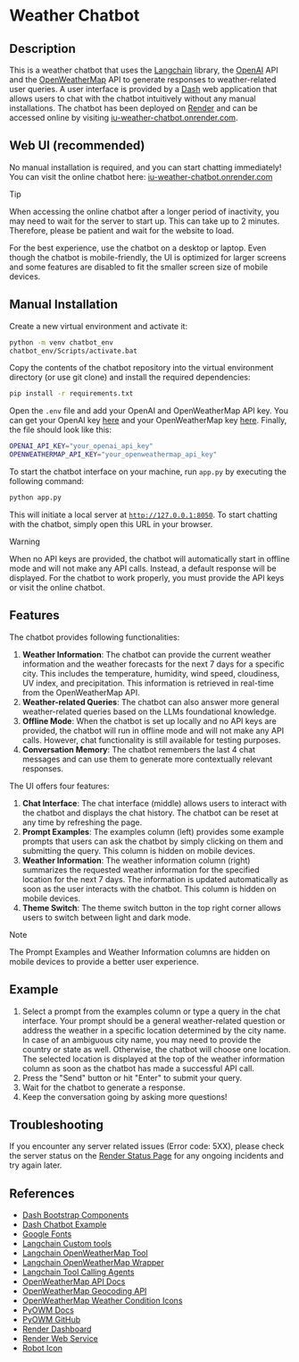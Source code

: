 # Weather Chatbot

## Description

This is a weather chatbot that uses the [Langchain](https://python.langchain.com/v0.2/docs/introduction/) library, the
[OpenAI](https://platform.openai.com/docs/api-reference/introduction) API and the
[OpenWeatherMap](https://openweathermap.org/api) API to generate responses to weather-related user queries. A user
interface is provided by a [Dash](https://dash.plotly.com/tutorial) web application that allows users to chat with the
chatbot intuitively without any manual installations. The chatbot has been deployed on [Render](https://render.com/)
and can be accessed online by visiting [iu-weather-chatbot.onrender.com](https://iu-weather-chatbot.onrender.com).

## Web UI (recommended)

No manual installation is required, and you can start chatting immediately! <br>
You can visit the online chatbot here: [iu-weather-chatbot.onrender.com](https://iu-weather-chatbot.onrender.com)

> [!TIP]
> When accessing the online chatbot after a longer period of inactivity, you may need to wait for the
> server to start up. This can take up to 2 minutes. Therefore, please be patient and wait for the website to load.
> 
> For the best experience, use the chatbot on a desktop or laptop. Even though the chatbot is mobile-friendly,
> the UI is optimized for larger screens and some features are disabled to fit the smaller screen size of mobile
> devices.

## Manual Installation

Create a new virtual environment and activate it:
    
```bash
python -m venv chatbot_env
chatbot_env/Scripts/activate.bat
```

Copy the contents of the chatbot repository into the virtual environment directory (or use git clone) and install 
the required dependencies:

```bash
pip install -r requirements.txt
```

Open the `.env` file and add your OpenAI and OpenWeatherMap API key. You can get your OpenAI key
[here](https://platform.openai.com/api-keys) and your OpenWeatherMap key
[here](https://home.openweathermap.org/api_keys). Finally, the file should look like this:

```bash
OPENAI_API_KEY="your_openai_api_key"
OPENWEATHERMAP_API_KEY="your_openweathermap_api_key"
```

To start the chatbot interface on your machine, run `app.py` by executing the following command:

```bash
python app.py
```

This will initiate a local server at [`http://127.0.0.1:8050`](http://127.0.0.1:8050).
To start chatting with the chatbot, simply open this URL in your browser.

> [!WARNING]
> When no API keys are provided, the chatbot will automatically start in offline mode and will not make any API calls.
> Instead, a default response will be displayed. For the chatbot to work properly, you must provide the API keys or
> visit the online chatbot.

## Features

The chatbot provides following functionalities:
1. **Weather Information**: The chatbot can provide the current weather information and the weather forecasts for the
next 7 days for a specific city. This includes the temperature, humidity, wind speed, cloudiness, UV index, and
precipitation. This information is retrieved in real-time from the OpenWeatherMap API.
2. **Weather-related Queries**: The chatbot can also answer more general weather-related queries based on the LLMs
foundational knowledge.
3. **Offline Mode**: When the chatbot is set up locally and no API keys are provided, the chatbot will run in offline
mode and will not make any API calls. However, chat functionality is still available for testing purposes.
4. **Conversation Memory**: The chatbot remembers the last 4 chat messages and can use them to generate more
contextually relevant responses.

The UI offers four features:
1. **Chat Interface**: The chat interface (middle) allows users to interact with the chatbot and displays the chat
history. The chatbot can be reset at any time by refreshing the page.
2. **Prompt Examples**: The examples column (left) provides some example prompts that users can ask the chatbot by
simply clicking on them and submitting the query. This column is hidden on mobile devices.
3. **Weather Information**: The weather information column (right) summarizes the requested weather information for the
specified location for the next 7 days. The information is updated automatically as soon as the user interacts with the
chatbot. This column is hidden on mobile devices.
4. **Theme Switch**: The theme switch button in the top right corner allows users to switch between light and dark mode.

> [!NOTE]
> The Prompt Examples and Weather Information columns are hidden on mobile devices to provide a better user experience.

## Example

1. Select a prompt from the examples column or type a query in the chat interface. Your prompt should be a general
weather-related question or address the weather in a specific location determined by the city name. In case of an
ambiguous city name, you may need to provide the country or state as well. Otherwise, the chatbot will choose one
location. The selected location is displayed at the top of the weather information column as soon as the chatbot has
made a successful API call.
2. Press the "Send" button or hit "Enter" to submit your query.
3. Wait for the chatbot to generate a response.
4. Keep the conversation going by asking more questions!

## Troubleshooting

If you encounter any server related issues (Error code: 5XX), please check the server status on the
[Render Status Page](https://status.render.com) for any ongoing incidents and try again later.

## References

* [Dash Bootstrap Components](https://dash-bootstrap-components.opensource.faculty.ai/docs/)
* [Dash Chatbot Example](https://github.com/plotly/dash-sample-apps/tree/main/apps/dash-gpt3-chatbot)
* [Google Fonts](https://fonts.google.com/specimen/Poppins)
* [Langchain Custom tools](https://python.langchain.com/v0.2/docs/how_to/custom_tools/)
* [Langchain OpenWeatherMap Tool](https://python.langchain.com/v0.2/docs/integrations/tools/openweathermap/)
* [Langchain OpenWeatherMap Wrapper](https://python.langchain.com/v0.2/docs/integrations/providers/openweathermap/)
* [Langchain Tool Calling Agents](https://python.langchain.com/v0.1/docs/modules/agents/agent_types/tool_calling/)
* [OpenWeatherMap API Docs](https://openweathermap.org/api/one-call-3)
* [OpenWeatherMap Geocoding API](https://openweathermap.org/api/geocoding-api)
* [OpenWeatherMap Weather Condition Icons](https://openweathermap.org/weather-conditions)
* [PyOWM Docs](https://pyowm.readthedocs.io/en/latest/v3/code-recipes.html)
* [PyOWM GitHub](https://github.com/csparpa/pyowm)
* [Render Dashboard](https://dashboard.render.com)
* [Render Web Service](https://docs.render.com/web-services)
* [Robot Icon](https://cdn-icons-png.flaticon.com/512/3398/3398643.png)

